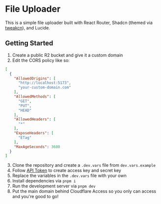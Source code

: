 # File Uploader

This is a simple file uploader built with React Router, Shadcn (themed via [tweakcn](https://tweakcn.com/)), and Lucide.

## Getting Started

1. Create a public R2 bucket and give it a custom domain
2. Edit the CORS policy like so:
```json
[
  {
    "AllowedOrigins": [
      "http://localhost:5173",
      "your-custom-domain.com"
    ],
    "AllowedMethods": [
      "GET",
      "PUT",
      "HEAD"
    ],
    "AllowedHeaders": [
      "*"
    ],
    "ExposeHeaders": [
      "ETag"
    ],
    "MaxAgeSeconds": 3600
  }
]
```
3. Clone the repository and create a `.dev.vars` file from `dev.vars.example`
4. Follow [API Token](https://developers.cloudflare.com/r2/api/tokens/) to create access key and secret key
5. Replace the variables in the `.dev.vars` file with your own
6. Install dependencies via `pnpm i`
7. Run the development server via `pnpm dev`
8. Put the main domain behind Cloudflare Access so you only can access and you're good to go!
